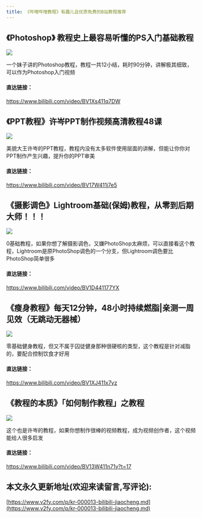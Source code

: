 ```yaml
---
title: 《哔哩哔哩教程》有趣儿且优质免费的B站教程推荐
---
```


## 《Photoshop》 教程史上最容易听懂的PS入门基础教程


![](https://www.v2fy.com/asset/kr-013-bilibili-jiaochen/ps.png)

一个妹子讲的Photoshop教程，教程一共12小结，耗时90分钟，讲解极其细致，可以作为Photoshop入门视频

#### 直达链接：

https://www.bilibili.com/video/BV1Xs411q7DW

## 《PPT教程》许岑PPT制作视频高清教程48课



![](https://www.v2fy.com/asset/kr-013-bilibili-jiaochen/xucen.jpg)

美貌大王许岑的PPT教程，教程内没有太多软件使用层面的讲解，但能让你你对PPT制作产生兴趣，提升你的PPT审美

#### 直达链接：

https://www.bilibili.com/video/BV17W411j7e5


## 《摄影调色》Lightroom基础(保姆)教程，从零到后期大师！！！


![](https://www.v2fy.com/asset/kr-013-bilibili-jiaochen/lr.png)

0基础教程，如果你想了解摄影调色，又嫌PhotoShop太麻烦，可以直接看这个教程，Lightroom是原PhotoShop调色的一个分支，但Lightroom调色要比PhotoShop简单很多

#### 直达链接：

https://www.bilibili.com/video/BV1D441177YX

## 《瘦身教程》每天12分钟，48小时持续燃脂|亲测一周见效（无跳动无器械）



![](https://www.v2fy.com/asset/kr-013-bilibili-jiaochen/shoushen.jpg)


零基础健身教程，但又不属于囚徒健身那种很硬核的类型，这个教程是针对减脂的，要配合控制饮食才好用

#### 直达链接：

https://www.bilibili.com/video/BV1XJ411x7yz


## 《教程的本质》「如何制作教程」之教程


![](https://www.v2fy.com/asset/kr-013-bilibili-jiaochen/jiaocheng.png)

这个也是许岑的教程，如果你想制作很棒的视频教程，成为视频创作者，这个视频能给人很多启发


#### 直达链接：

https://www.bilibili.com/video/BV13W411n71y?t=17
## 本文永久更新地址(欢迎来读留言,写评论):

[https://www.v2fy.com/p/kr-000013-bilibili-jiaocheng.md](https://www.v2fy.com/p/kr-000013-bilibili-jiaocheng.md)

